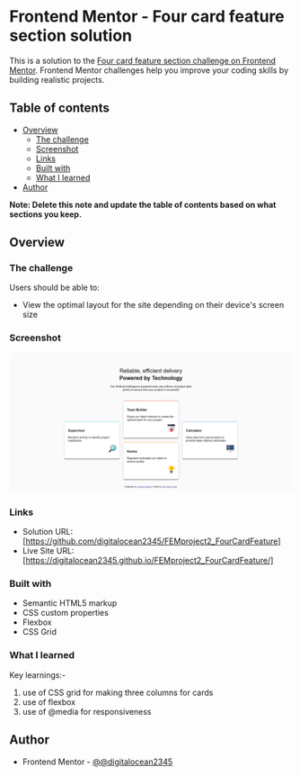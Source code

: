 # Frontend Mentor - Four card feature section solution

This is a solution to the [Four card feature section challenge on Frontend Mentor](https://www.frontendmentor.io/challenges/four-card-feature-section-weK1eFYK). Frontend Mentor challenges help you improve your coding skills by building realistic projects. 

## Table of contents

- [Overview](#overview)
  - [The challenge](#the-challenge)
  - [Screenshot](#screenshot)
  - [Links](#links)
  - [Built with](#built-with)
  - [What I learned](#what-i-learned)
- [Author](#author)

**Note: Delete this note and update the table of contents based on what sections you keep.**

## Overview

### The challenge

Users should be able to:

- View the optimal layout for the site depending on their device's screen size

### Screenshot

![](./solution/fullscreenshot.png)

### Links

- Solution URL: [https://github.com/digitalocean2345/FEMproject2_FourCardFeature]
- Live Site URL: [https://digitalocean2345.github.io/FEMproject2_FourCardFeature/]


### Built with

- Semantic HTML5 markup
- CSS custom properties
- Flexbox
- CSS Grid

### What I learned

Key learnings:-
1. use of CSS grid for making three columns for cards
2. use of flexbox
3. use of @media for responsiveness

## Author

- Frontend Mentor - [@@digitalocean2345](https://www.frontendmentor.io/profile/@digitalocean2345)
